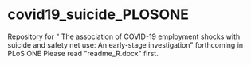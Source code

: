 # covid19_suicide_PLOSONE
 Repository for " The association of COVID-19 employment shocks with suicide and safety net use: An early-stage investigation" forthcoming in PLoS ONE
 Please read "readme_R.docx" first.

